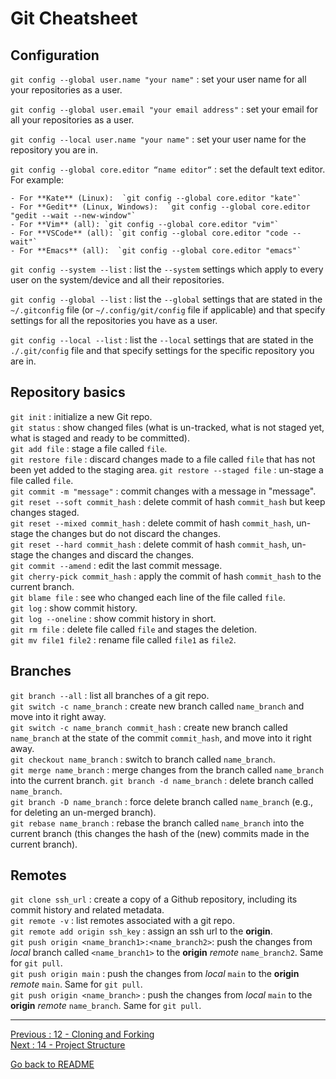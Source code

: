 # Git Cheatsheet

## Configuration

`git config --global user.name "your name"` : set your user name for all your repositories as a user.  

`git config --global user.email "your email address"` : set your email for all your repositories as a user.      

`git config --local user.name "your name"` : set your user name for the repository you are in.  

`git config --global core.editor “name editor“` : set the default text editor. For example:    

    - For **Kate** (Linux):  `git config --global core.editor "kate"`  
    - For **Gedit** (Linux, Windows):  `git config --global core.editor "gedit --wait --new-window"`   
    - For **Vim** (all): `git config --global core.editor "vim"`  
    - For **VSCode** (all): `git config --global core.editor "code --wait"`  
    - For **Emacs** (all):  `git config --global core.editor "emacs"`    

`git config --system --list` :  list the `--system` settings which apply to every user on the system/device and all their repositories.  

`git config --global --list` : list the `--global` settings that are stated in the `~/.gitconfig` file (or `~/.config/git/config` file if applicable) and that specify settings for all the repositories you have as a user.  

`git config --local --list` : list the `--local` settings that are stated in the `./.git/config` file and that specify settings for the specific repository you are in.   

## Repository basics

`git init` : initialize a new Git repo.  
`git status` : show changed files (what is un-tracked, what is not staged yet, what is staged and ready to be committed).    
`git add file` : stage a file called `file`.  
`git restore file` : discard changes made to a file called `file` that has not been yet added to the staging area. 
`git restore --staged file` : un-stage a file called `file`.   
`git commit -m "message"` : commit changes with a message in "message".   
`git reset --soft commit_hash` : delete commit of hash `commit_hash` but keep changes staged.  
`git reset --mixed commit_hash` : delete commit of hash `commit_hash`, un-stage the changes but do not discard the changes.  
`git reset --hard commit_hash` : delete commit of hash `commit_hash`, un-stage the changes and discard the changes.  
`git commit --amend` : edit the last commit message.  
`git cherry-pick commit_hash` : apply the commit of hash `commit_hash` to the current branch.  
`git blame file` : see who changed each line of the file called `file`.  
`git log` : show commit history.  
`git log --oneline` : show commit history in short.  
`git rm file` : delete file called `file` and stages the deletion.   
`git mv file1 file2` : rename file called `file1` as `file2`.   

## Branches  

`git branch --all` : list all branches of a git repo.  
`git switch -c name_branch` : create new branch called `name_branch` and move into it right away.  
`git switch -c name_branch commit_hash` : create new branch called `name_branch` at the state of the commit `commit_hash`, and move into it right away.  
`git checkout name_branch` : switch to branch called `name_branch`.  
`git merge name_branch` : merge changes from the branch called `name_branch` into the current branch. 
`git branch -d name_branch` : delete branch called `name_branch`.  
`git branch -D name_branch` : force delete branch called `name_branch` (e.g., for deleting an un-merged branch).  
`git rebase name_branch` : rebase the branch called `name_branch` into the current branch (this changes the hash of the (new) commits made in the current branch).  
  
## Remotes

`git clone ssh_url` : create a copy of a Github repository, including its commit history and related metadata.  
`git remote -v` : list remotes associated with a git repo.  
`git remote add origin ssh_key` : assign an ssh url to the **origin**.  
`git push origin <name_branch1>:<name_branch2>`: push the changes from *local* branch called `<name_branch1>` to the **origin** *remote* `name_branch2`. Same for `git pull`.  
`git push origin main` : push the changes from *local* `main` to the **origin** *remote* `main`. Same for `git pull`.  
`git push origin <name_branch>` : push the changes from *local* `main` to the **origin** *remote* `name_branch`. Same for `git pull`.  

______________________

[Previous : 12 - Cloning and Forking](https://github.com/HeatherAn/recommended-coding-practices/blob/main/12-Cloning-and-Forking.md)  
[Next : 14 - Project Structure](https://github.com/HeatherAn/recommended-coding-practices/blob/main/14-Project-Structure.md)  

[Go back to README](https://github.com/HeatherAn/recommended-coding-practices#readme)


